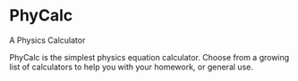 # PhyCalc
A Physics Calculator

PhyCalc is the simplest physics equation calculator. Choose from a growing list of calculators to help you with your homework, or general use.

